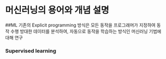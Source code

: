# 머신러닝의 용어와 개념 설명
##ML
 기존의 Explicit programming 방식은 모든 동작을 프로그래머가 지정하여 동작 수행
 방대한 데이터를 분석하여, 자동으로 동작을 학습하는 방식인 머신러닝 기법에 대해 연구
 
 ### Supervised learning 

